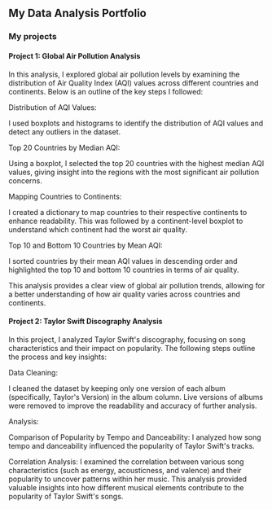 ## My Data Analysis Portfolio

### My projects
#### Project 1: Global Air Pollution Analysis

In this analysis, I explored global air pollution levels by examining the distribution of Air Quality Index (AQI) values across different countries and continents. Below is an outline of the key steps I followed:

Distribution of AQI Values:

I used boxplots and histograms to identify the distribution of AQI values and detect any outliers in the dataset.

Top 20 Countries by Median AQI:

Using a boxplot, I selected the top 20 countries with the highest median AQI values, giving insight into the regions with the most significant air pollution concerns.

Mapping Countries to Continents:

I created a dictionary to map countries to their respective continents to enhance readability.
This was followed by a continent-level boxplot to understand which continent had the worst air quality.

Top 10 and Bottom 10 Countries by Mean AQI:

I sorted countries by their mean AQI values in descending order and highlighted the top 10 and bottom 10 countries in terms of air quality.

This analysis provides a clear view of global air pollution trends, allowing for a better understanding of how air quality varies across countries and continents.

#### Project 2: Taylor Swift Discography Analysis
In this project, I analyzed Taylor Swift's discography, focusing on song characteristics and their impact on popularity. The following steps outline the process and key insights:

Data Cleaning:

I cleaned the dataset by keeping only one version of each album (specifically, Taylor's Version) in the album column.
Live versions of albums were removed to improve the readability and accuracy of further analysis.

Analysis:

Comparison of Popularity by Tempo and Danceability: 
I analyzed how song tempo and danceability influenced the popularity of Taylor Swift's tracks.

Correlation Analysis: I examined the correlation between various song characteristics (such as energy, acousticness, and valence) and their popularity to uncover patterns within her music.
This analysis provided valuable insights into how different musical elements contribute to the popularity of Taylor Swift's songs.
